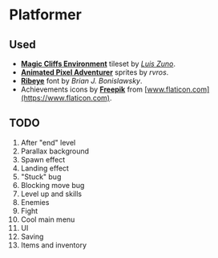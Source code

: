# Platformer

## Used

* [**Magic Cliffs Environment**](https://ansimuz.itch.io/magic-cliffs-environment) tileset by [*Luis Zuno*](https://www.patreon.com/ansimuz).
* [**Animated Pixel Adventurer**](https://rvros.itch.io/animated-pixel-hero) sprites by *rvros*.
* [**Ribeye**](https://fonts.google.com/specimen/Ribeye) font by *Brian J. Bonislawsky*.
* Achievements icons by [**Freepik**](https://www.flaticon.com/authors/freepik) from [www.flaticon.com](https://www.flaticon.com).

## TODO

1. After "end" level
1. Parallax background
1. Spawn effect
1. Landing effect
1. "Stuck" bug
1. Blocking move bug
1. Level up and skills
1. Enemies
1. Fight
1. Cool main menu
1. UI
1. Saving
1. Items and inventory
